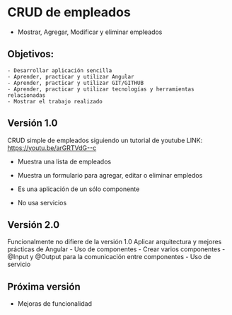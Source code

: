 # CRUD de empleados

- Mostrar, Agregar, Modificar y eliminar empleados

## Objetivos:
    - Desarrollar aplicación sencilla
    - Aprender, practicar y utilizar Angular
    - Aprender, practicar y utilizar GIT/GITHUB
    - Aprender, practicar y utilizar tecnologías y herramientas relacionadas
    - Mostrar el trabajo realizado  

## Versión 1.0
CRUD simple de empleados siguiendo un tutorial de youtube
LINK: https://youtu.be/arGRTVdG--c
- Muestra una lista de empleados
- Muestra un formulario para agregar, editar o eliminar empledos

- Es una aplicación de un sólo componente
- No usa servicios

## Versión 2.0
Funcionalmente no difiere de la versión 1.0
Aplicar arquitectura y mejores prácticas de Angular
    - Uso de componentes
        - Crear varios componentes
        - @Input y @Output para la comunicación entre componentes
    - Uso de servicio

## Próxima versión

- Mejoras de funcionalidad

